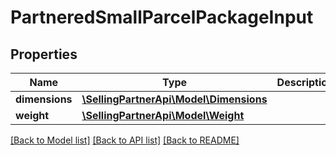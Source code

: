 # PartneredSmallParcelPackageInput

## Properties
Name | Type | Description | Notes
------------ | ------------- | ------------- | -------------
**dimensions** | [**\SellingPartnerApi\Model\Dimensions**](Dimensions.md) |  | 
**weight** | [**\SellingPartnerApi\Model\Weight**](Weight.md) |  | 

[[Back to Model list]](../README.md#documentation-for-models) [[Back to API list]](../README.md#documentation-for-api-endpoints) [[Back to README]](../README.md)


